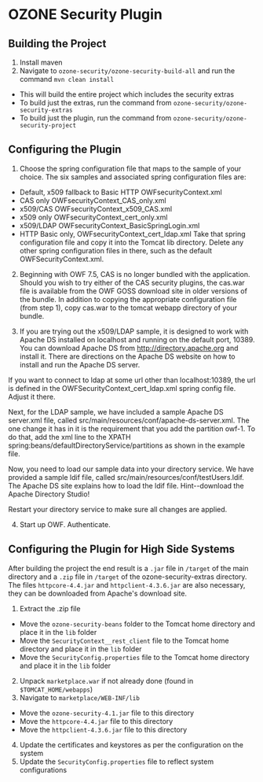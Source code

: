 # OZONE Security Plugin

## Building the Project

1. Install maven
2. Navigate to `ozone-security/ozone-security-build-all` and run the command `mvn clean install`
  * This will build the entire project which includes the security extras
  * To build just the extras, run the command from `ozone-security/ozone-security-extras`
  * To build just the plugin, run the command from `ozone-security/ozone-security-project`

## Configuring the Plugin

1.  Choose the spring configuration file that maps to the sample of your
choice.  The six samples and associated spring configuration files are:
- Default,  x509 fallback to Basic HTTP  OWFsecurityContext.xml
- CAS only  OWFsecurityContext_CAS_only.xml
- x509/CAS OWFsecurityContext_x509_CAS.xml
- x509 only OWFsecurityContext_cert_only.xml
- x509/LDAP OWFsecurityContext_BasicSpringLogin.xml
- HTTP Basic only, OWFsecurityContext_cert_ldap.xml
Take that spring configuration file and copy it into the Tomcat lib
directory.  Delete any other spring configuration files in there, such
as the default OWFSecurityContext.xml.

2.  Beginning with OWF 7.5, CAS is no longer bundled with the application.
Should you wish to try either of the CAS security plugins, the cas.war
file is available from the OWF GOSS download site in older versions of
the bundle.  In addition to copying the appropriate configuration file
(from step 1), copy cas.war to the tomcat webapp directory of your
bundle.

3.  If you are trying out the x509/LDAP sample, it is designed to work with
Apache DS installed on localhost and running on the default port, 10389.
You can  download Apache DS from http://directory.apache.org and install
it.  There are directions on the Apache DS website on how to install and
run the Apache DS server.

If you want to connect to ldap at some url other than localhost:10389,
the url is defined in the OWFSecurityContext_cert_ldap.xml spring config
file.  Adjust it there.

Next, for the LDAP sample, we have included a sample Apache DS
server.xml file, called src/main/resources/conf/apache-ds-server.xml.
The one change it has in it is the requirement that you add the
partition owf-1.  To do that, add the xml line
<jdbmPartition id="owf-1" suffix="o=Ozone,l=Columbia,st=Maryland,c=US" />
to the XPATH spring:beans/defaultDirectoryService/partitions as shown in
the example file.

Now, you need to load our sample data into your directory service.  We
have provided a sample ldif file, called
src/main/resources/conf/testUsers.ldif.  The Apache DS site explains how
to load the ldif file.  Hint--download the Apache Directory Studio!

Restart your directory service to make sure all changes are applied.

4.  Start up OWF.  Authenticate.

## Configuring the Plugin for High Side Systems

After building the project the end result is a `.jar` file in `/target` of the main directory and a `.zip` file in `/target` of the ozone-security-extras directory. The files `httpcore-4.4.jar` and `httpclient-4.3.6.jar` are also necessary, they can be downloaded from Apache's download site.

1. Extract the .zip file
  * Move the `ozone-security-beans` folder to the Tomcat home directory and place it in the `lib` folder
  * Move the `SecurityContext__rest_client` file to the Tomcat home directory and place it in the `lib` folder
  * Move the `SecurityConfig.properties` file to the Tomcat home directory and place it in the `lib` folder
2. Unpack `marketplace.war` if not already done (found in `$TOMCAT_HOME/webapps`)
3. Navigate to `marketplace/WEB-INF/lib`
  * Move the `ozone-security-4.1.jar` file to this directory
  * Move the `httpcore-4.4.jar` file to this directory
  * Move the `httpclient-4.3.6.jar` file to this directory
4. Update the certificates and keystores as per the configuration on the system
5. Update the `SecurityConfig.properties` file to reflect system configurations
